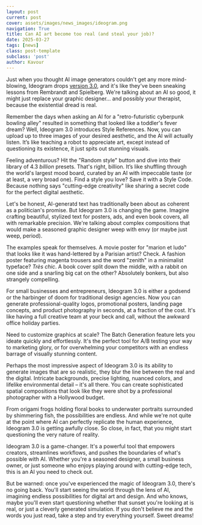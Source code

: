```yaml
---
layout: post
current: post
cover: assets/images/news_images/ideogram.png
navigation: True
title: Can AI art become too real (and steal your job)?
date: 2025-03-27
tags: [news]
class: post-template
subclass: 'post'
author: Kavour
---
```


<p> Just when you thought AI image generators couldn't get any more mind-blowing, Ideogram drops <a href='https://about.ideogram.ai/3.0?'>version 3.0</a>, and it's like they've been sneaking lessons from Rembrandt and Spielberg. We're talking about an AI so good, it might just replace your graphic designer... and possibly your therapist, because the existential dread is real.</p>

<p>Remember the days when asking an AI for a "retro-futuristic cyberpunk bowling alley" resulted in something that looked like a toddler's fever dream? Well, Ideogram 3.0 introduces Style References. Now, you can upload up to three images of your desired aesthetic, and the AI will actually listen. It’s like teaching a robot to appreciate art, except instead of questioning its existence, it just spits out stunning visuals.</p>

<p>Feeling adventurous? Hit the "Random style" button and dive into their library of 4.3 <em>billion</em> presets. That's right, billion. It’s like shuffling through the world's largest mood board, curated by an AI with impeccable taste (or at least, a very broad one). Find a style you love? Save it with a Style Code. Because nothing says "cutting-edge creativity" like sharing a secret code for the perfect digital aesthetic.</p>

<p>Let's be honest, AI-generatd text has traditionally been about as coherent as a politician's promise. But Ideogram 3.0 is changing the game. Imagine crafting beautiful, stylized text for posters, ads, and even book covers, all with remarkable precision. We're talking about complex compositions that would make a seasoned graphic designer weep with envy (or maybe just weep, period).</p>

<p>The examples speak for themselves. A movie poster for "marion et ludo" that looks like it was hand-lettered by a Parisian artist? Check. A fashion poster featuring magenta trousers and the word "zenith" in a minimalist typeface? <em>Très chic</em>. A book cover split down the middle, with a rabbit on one side and a snarling big cat on the other? Absolutely bonkers, but also strangely compelling.</p>

<p>For small businesses and entrepreneurs, Ideogram 3.0 is either a godsend or the harbinger of doom for traditional design agencies. Now you can generate professional-quality logos, promotional posters, landing page concepts, and product photography in seconds, at a fraction of the cost. It's like having a full creative team at your beck and call, without the awkward office holiday parties.</p>

<p>Need to customize graphics at scale? The Batch Generation feature lets you ideate quickly and effortlessly. It's the perfect tool for A/B testing your way to marketing glory, or for overwhelming your competitors with an endless barrage of visually stunning content.</p>

<p>Perhaps the most impressive aspect of Ideogram 3.0 is its ability to generate images that are so realistic, they blur the line between the real and the digital. Intricate backgrounds, precise lighting, nuanced colors, and lifelike environmental detail – it's all there. You can create sophisticated spatial compositions that look like they were shot by a professional photographer with a Hollywood budget.</p>

<p>From origami frogs holding floral books to underwater portraits surrounded by shimmering fish, the possibilities are endless. And while we're not quite at the point where AI can perfectly replicate the human experience, Ideogram 3.0 is getting awfully close. So close, in fact, that you might start questioning the very nature of reality.</p>

<p>Ideogram 3.0 is a game-changer. It's a powerful tool that empowers creators, streamlines workflows, and pushes the boundaries of what's possible with AI. Whether you're a seasoned designer, a small business owner, or just someone who enjoys playing around with cutting-edge tech, this is an AI you need to check out.</p>

<p>But be warned: once you've experienced the magic of Ideogram 3.0, there's no going back. You'll start seeing the world through the lens of AI, imagining endless possibilities for digital art and design. And who knows, maybe you'll even start questioning whether that sunset you're looking at is real, or just a cleverly generated simulation. If you don't believe me and the words you just read, take a step and try everything yourself. Sweet dreams! </p>
